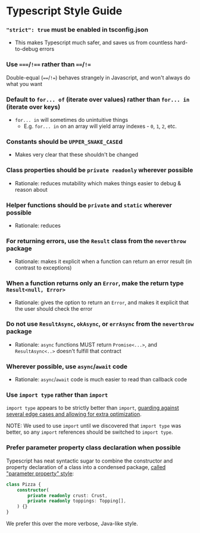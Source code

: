 Typescript Style Guide
======================
### `"strict": true` must be enabled in tsconfig.json
* This makes Typescript much safer, and saves us from countless hard-to-debug errors

### Use `===`/`!==` rather than `==`/`!=`
Double-equal (`==`/`!=`) behaves strangely in Javascript, and won't always do what you want

### Default to `for... of` (iterate over values) rather than `for... in` (iterate over keys)
* `for... in` will sometimes do unintuitive things
    * E.g. `for... in` on an array will yield array indexes - `0`, `1`, `2`, etc.

### Constants should be `UPPER_SNAKE_CASE`d
* Makes very clear that these shouldn't be changed

### Class properties should be `private readonly` wherever possible
* Rationale: reduces mutability which makes things easier to debug & reason about

### Helper functions should be `private` and `static` wherever possible
* Rationale: reduces

### For returning errors, use the `Result` class from the `neverthrow` package
* Rationale: makes it explicit when a function can return an error result (in contrast to exceptions)

### When a function returns only an `Error`, make the return type `Result<null, Error>`
* Rationale: gives the option to return an `Error`, and makes it explicit that the user should check the error

### Do not use `ResultAsync`, `okAsync`, or `errAsync` from the `neverthrow` package
* Rationale: `async` functions MUST return `Promise<...>`, and `ResultAsync<..>` doesn't fulfill that contract

### Wherever possible, use `async`/`await` code
* Rationale: `async`/`await` code is much easier to read than callback code

### Use `import type` rather than `import`
`import type` appears to be strictly better than `import`, [guarding against several edge cases and allowing for extra optimization](https://stackoverflow.com/questions/61412000/do-i-need-to-use-the-import-type-feature-of-typescript-3-8-if-all-of-my-import).

NOTE: We used to use `import` until we discovered that `import type` was better, so any `import` references should be switched to `import type`.

### Prefer parameter property class declaration when possible
Typescript has neat syntactic sugar to combine the constructor and property declaration of a class into a condensed package, [called "parameter property" style](https://google.github.io/styleguide/tsguide.html#parameter-property-comments):

```typescript
class Pizza {
    constructor(
        private readonly crust: Crust,
        private readonly toppings: Topping[],
    ) {}
}
```

We prefer this over the more verbose, Java-like style.
